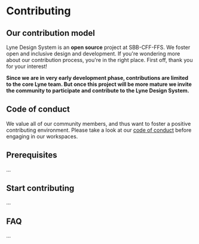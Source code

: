 # Contributing

## Our contribution model

Lyne Design System is an **open source** project at SBB-CFF-FFS. We foster
open and inclusive design and development. If you're wondering more about our
contribution process, you're in the right place. First off, thank you for your
interest!

**Since we are in very early development phase, contributions are limited to the core Lyne team. But once this project will be more mature we invite
the community to participate and contribute to the Lyne Design System.**

## Code of conduct

We value all of our community members, and thus want to foster a positive
contributing environment. Please take a look at our
[code of conduct](./CODE_OF_CONDUCT.md) before engaging in our workspaces.

## Prerequisites
...

## Start contributing
...

## FAQ
...